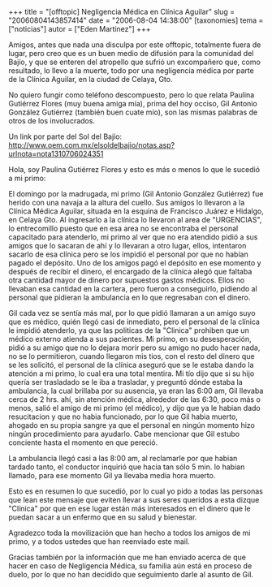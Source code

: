+++
title = "[offtopic] Negligencia Médica en Clínica Aguilar"
slug = "20060804143857414"
date = "2006-08-04 14:38:00"
[taxonomies]
tema = ["noticias"]
autor = ["Eden Martinez"]
+++

Amigos, antes que nada una disculpa por este offtopic, totalmente fuera
de lugar, pero creo que es un buen medio de difusión para la comunidad
del Bajío, y que se enteren del atropello que sufrió un excompañero que,
como resultado, lo llevo a la muerte, todo por una negligencia médica
por parte de la Clínica Aguilar, en la ciudad de Celaya, Gto.

No quiero fungir como teléfono descompuesto, pero lo que relata Paulina
Gutiérrez Flores (muy buena amiga mía), prima del hoy occiso, Gil
Antonio González Gutiérrez (también buen cuate mío), son las mismas
palabras de otros de los involucrados.

Un link por parte del Sol del Bajío:
<a href="http://www.oem.com.mx/elsoldelbajio/notas.asp?urlnota=nota1310706024351">http://www.oem.com.mx/elsoldelbajio/notas.asp?urlnota=nota1310706024351</a>

<!-- more -->
Hola, soy Paulina Gutiérrez Flores y esto es más o menos lo que le
sucedió a mi primo:

El domingo por la madrugada, mi primo (Gil Antonio González Gutiérrez)
fue herido con una navaja a la altura del cuello. Sus amigos lo llevaron
a la Clínica Médica Aguilar, situada en la esquina de Francisco Juárez e
Hidalgo, en Celaya Gto. Al ingresarlo a la clínica lo llevaron al area
de "URGENCIAS", lo entrecomillo puesto que en esa area no se encontraba
el personal capacitado para atenderlo, mi primo al ver que no era
atendido pidió a sus amigos que lo sacaran de ahí y lo llevaran a otro
lugar, ellos, intentaron sacarlo de esa clínica pero se los impidió el
personal por que no habían pagado el depósito. Uno de los amigos pagó el
depósito en ese momento y después de recibir el dinero, el encargado de
la clínica alegó que faltaba otra cantidad mayor de dinero por supuestos
gastos médicos. Ellos no llevaban esa cantidad en la cartera, pero
fueron a conseguirlo, pidiendo al personal que pidieran la ambulancia en
lo que regresaban con el dinero.

Gil cada vez se sentía más mal, por lo que pidió llamaran a un amigo
suyo que es médico, quién llegó casi de inmediato, pero el personal de
la clínica le impidió atenderlo, ya que las politicas de la "Clinica"
prohiben que un médico externo atienda a sus pacientes. Mi primo, en su
desesperación, pidió a su amigo que no lo dejara morir pero su amigo no
pudo hacer nada, no se lo permitieron, cuando llegaron mis tios, con el
resto del dinero que se les solicitó, el personal de la clínica aseguró
que se le estaba dando la atención a mi primo, lo cual era una total
mentira. Mi tío dijo que si su hijo quería ser trasladado se le iba a
trasladar, y preguntó dónde estaba la ambulancia, la cual brillaba por
su ausencia, ya eran las 6:00 am, Gil llevaba cerca de 2 hrs. ahí, sin
atención médica, alrededor de las 6:30, poco más o menos, salió el amigo
de mi primo (el médico), y dijo que ya le habian dado resucitacion y que
no habia funcionado, por lo que Gil habia muerto, ahogado en su propia
sangre ya que el personal en ningún momento hizo ningún procedimiento
para ayudarlo. Cabe mencionar que Gil estubo conciente hasta el momento
en que pereció.

La ambulancia llegó casi a las 8:00 am, al reclamarle por que habian
tardado tanto, el conductor inquirió que hacia tan sólo 5 min. lo habian
llamado, para ese momento Gil ya llevaba media hora muerto.

Esto es en resumen lo que sucedió, por lo cual yo pido a todas las
personas que lean este mensaje que eviten llevar a sus seres queridos a
esta dizque "Clínica" por que en ese lugar están más interesados en el
dinero que le puedan sacar a un enfermo que en su salud y bienestar.

Agradezco toda la movilización que han hecho a todos los amigos de mi
primo, y a todos ustedes que han reenviado este mail.

Gracias también por la información que me han enviado acerca de que
hacer en caso de Negligencia Médica, su familia aún está en proceso de
duelo, por lo que no han decidido que seguimiento darle al asunto de
Gil.


